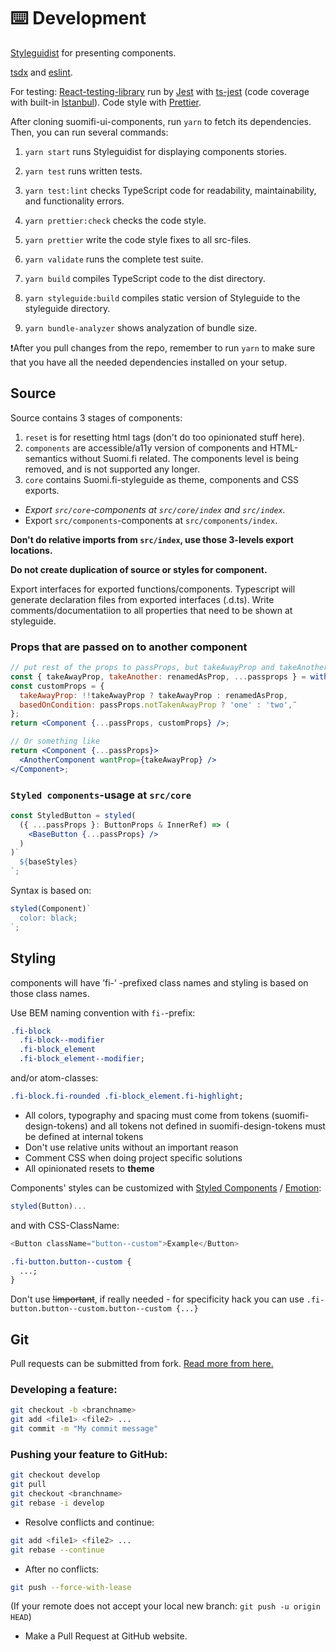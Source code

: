 # ⌨️ Development

[Styleguidist](https://github.com/styleguidist/react-styleguidist) for presenting components.

[tsdx](https://github.com/jaredpalmer/tsdx) and [eslint](https://eslint.org/).

For testing: [React-testing-library](https://github.com/kentcdodds/react-testing-library) run by [Jest](https://github.com/facebook/jest) with [ts-jest](https://github.com/kulshekhar/ts-jest) (code coverage with built-in [Istanbul](https://github.com/istanbuljs)). Code style with [Prettier](https://github.com/prettier/prettier).

After cloning suomifi-ui-components, run `yarn` to fetch its dependencies. Then, you can run several commands:

1. `yarn start` runs Styleguidist for displaying components stories.

2. `yarn test` runs written tests.

3. `yarn test:lint` checks TypeScript code for readability, maintainability, and functionality errors.

4. `yarn prettier:check` checks the code style.

5. `yarn prettier` write the code style fixes to all src-files.

6. `yarn validate` runs the complete test suite.

7. `yarn build` compiles TypeScript code to the dist directory.

8. `yarn styleguide:build` compiles static version of Styleguide to the styleguide directory.

9. `yarn bundle-analyzer` shows analyzation of bundle size.

❗️After you pull changes from the repo, remember to run `yarn` to make sure that you have all the needed dependencies installed on your setup.

## Source

Source contains 3 stages of components:

1. `reset` is for resetting html tags (don't do too opinionated stuff here).
2. `components` are accessible/a11y version of components and HTML-semantics without Suomi.fi related. The components level is being removed, and is not supported any longer.
3. `core` contains Suomi.fi-styleguide as theme, components and CSS exports.

- _Export `src/core`-components at `src/core/index` and `src/index`._
- Export `src/components`-components at `src/components/index`.

**Don't do relative imports from `src/index`, use those 3-levels export locations.**

**Do not create duplication of source or styles for component.**

Export interfaces for exported functions/components. Typescript will generate declaration files from exported interfaces (.d.ts). Write comments/documentatiion to all properties that need to be shown at styleguide.

### Props that are passed on to another component

```jsx
// put rest of the props to passProps, but takeAwayProp and takeAnother
const { takeAwayProp, takeAnother: renamedAsProp, ...passprops } = withSuomifiDefaultProps(this.props);
const customProps = {
  takeAwayProp: !!takeAwayProp ? takeAwayProp : renamedAsProp,
  basedOnCondition: passProps.notTakenAwayProp ? 'one' : 'two',¨
};
return <Component {...passProps, customProps} />;

// Or something like
return <Component {...passProps}>
  <AnotherComponent wantProp={takeAwayProp} />
</Component>;
```

### `Styled components`-usage at `src/core`

```jsx
const StyledButton = styled(
  ({ ...passProps }: ButtonProps & InnerRef) => (
    <BaseButton {...passProps} />
  )
)`
  ${baseStyles}
`;
```

Syntax is based on:

```jsx
styled(Component)`
  color: black;
`;
```

## Styling

components will have ’fi-’ -prefixed class names and styling is based on those class names.

Use BEM naming convention with `fi-`-prefix:

```css
.fi-block
  .fi-block--modifier
  .fi-block_element
  .fi-block_element--modifier;
```

and/or atom-classes:

```css
.fi-block.fi-rounded .fi-block_element.fi-highlight;
```

- All colors, typography and spacing must come from tokens (suomifi-design-tokens) and all tokens not defined in suomifi-design-tokens must be defined at internal tokens
- Don't use relative units without an important reason
- Comment CSS when doing project specific solutions
- All opinionated resets to **theme**

Components' styles can be customized with [Styled Components](https://github.com/styled-components/styled-components) / [Emotion](https://github.com/emotion-js/emotion):

```javascript
styled(Button)...
```

and with CSS-ClassName:

```javascript
<Button className="button--custom">Example</Button>
```

```css
.fi-button.button--custom {
  ...;
}
```

Don't use ~~!important~~, if really needed - for specificity hack you can use `.fi-button.button--custom.button--custom {...}`

## Git

Pull requests can be submitted from fork. [Read more from here.](https://guides.github.com/activities/forking/)

### Developing a feature:

```bash
git checkout -b <branchname>
git add <file1> <file2> ...
git commit -m "My commit message"
```

### Pushing your feature to GitHub:

```bash
git checkout develop
git pull
git checkout <branchname>
git rebase -i develop
```

- Resolve conflicts and continue:

```bash
git add <file1> <file2> ...
git rebase --continue
```

- After no conflicts:

```bash
git push --force-with-lease
```

(If your remote does not accept your local new branch: `git push -u origin HEAD`)

- Make a Pull Request at GitHub website.

